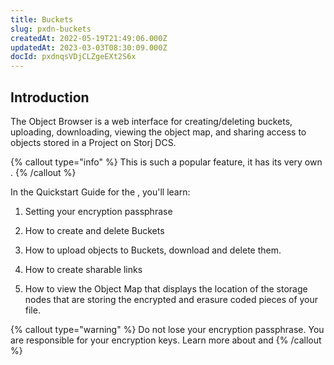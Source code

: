 ```yaml
---
title: Buckets
slug: pxdn-buckets
createdAt: 2022-05-19T21:49:06.000Z
updatedAt: 2023-03-03T08:30:09.000Z
docId: pxdnqsVDjCLZgeEXt2S6x
---
```


## Introduction

The Object Browser is a web interface for creating/deleting buckets, uploading, downloading, viewing the object map, and sharing access to objects stored in a Project on Storj DCS.

{% callout type="info"  %} 
This is such a popular feature, it has its very own [](docId:4oDAezF-FcfPr0WPl7knd).
{% /callout %}



In the Quickstart Guide for the [](docId:4oDAezF-FcfPr0WPl7knd), you'll learn:

1.  Setting your encryption passphrase

2.  How to create and delete Buckets

3.  How to upload objects to Buckets, download and delete them.

4.  How to create sharable links

5.  How to view the Object Map that displays the location of the storage nodes that are storing the encrypted and erasure coded pieces of your file.

{% callout type="warning"  %} 
Do not lose your encryption passphrase. You are responsible for your encryption keys. Learn more about [](docId\:yI4q9JDB3w01xEkFWA4_z)and [](docId\:DUfoyppOZA756jGFgj9qw)
{% /callout %}

